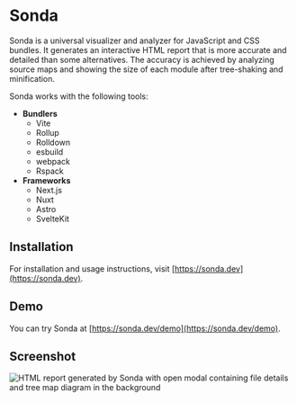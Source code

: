 # Sonda

Sonda is a universal visualizer and analyzer for JavaScript and CSS bundles. It generates an interactive HTML report that is more accurate and detailed than some alternatives. The accuracy is achieved by analyzing source maps and showing the size of each module after tree-shaking and minification.

Sonda works with the following tools:

* **Bundlers**
  * Vite
  * Rollup
  * Rolldown
  * esbuild
  * webpack
  * Rspack
* **Frameworks**
  * Next.js
  * Nuxt
  * Astro
  * SvelteKit

## Installation

For installation and usage instructions, visit [https://sonda.dev](https://sonda.dev).

## Demo

You can try Sonda at [https://sonda.dev/demo](https://sonda.dev/demo).

## Screenshot

![HTML report generated by Sonda with open modal containing file details and tree map diagram in the background](https://raw.githubusercontent.com/filipsobol/sonda/refs/heads/main/docs/public/details.jpg)
